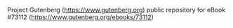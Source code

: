 Project Gutenberg (https://www.gutenberg.org) public repository
for eBook #73112 (https://www.gutenberg.org/ebooks/73112)
